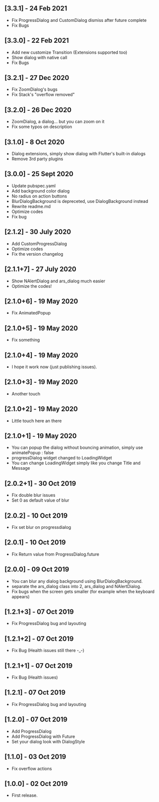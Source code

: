 ## [3.3.1] - 24 Feb 2021
* Fix ProgressDialog and CustomDialog dismiss after future complete
* Fix Bugs
## [3.3.0] - 22 Feb 2021
* Add new customize Transition (Extensions supported too)
* Show dialog with native call
* Fix Bugs
## [3.2.1] - 27 Dec 2020
* Fix ZoomDialog's bugs
* Fix Stack's "overflow removed"

## [3.2.0] - 26 Dec 2020
* ZoomDialog, a dialog... but you can zoom on it
* Fix some typos on description

## [3.1.0] - 8 Oct 2020
* Dialog extensions, simply show dialog with Flutter's built-in dialogs
* Remove 3rd party plugins

## [3.0.0] - 25 Sept 2020
* Update pubspec.yaml
* Add background color dialog
* No radius on action buttons
* BlurDialogBackground is depreceted, use DialogBackground instead
* Rewrite readme.md
* Optimize codes
* Fix bug

## [2.1.2] - 30 July 2020
* Add CustomProgressDialog
* Optimize codes
* Fix the version changelog

## [2.1.1+7] - 27 July 2020
* Show NAlertDialog and ars_dialog much easier
* Optimize the codes!

## [2.1.0+6] - 19 May 2020
* Fix AnimatedPopup

## [2.1.0+5] - 19 May 2020
* Fix something

## [2.1.0+4] - 19 May 2020

* I hope it work now (just publishing issues).

## [2.1.0+3] - 19 May 2020

* Another touch

## [2.1.0+2] - 19 May 2020

* Little touch here an there   

## [2.1.0+1] - 19 May 2020

* You can popup the dialog without bouncing animation, simply use animatePopup : false 
* progressDialog widget changed to LoadingWidget
* You can change LoadingWidget simply like you change Title and Message

## [2.0.2+1] - 30 Oct 2019

* Fix double blur issues
* Set 0 as default value of blur

## [2.0.2] - 10 Oct 2019

* Fix set blur on progressdialog

## [2.0.1] - 10 Oct 2019

* Fix Return value from ProgressDialog.future

## [2.0.0] - 09 Oct 2019 

* You can blur any dialog background using BlurDialogBackground.
* separate the ars_dialog class into 2, ars_dialog and NAlertDialog.
* Fix bugs when the screen gets smaller (for example when the keyboard appears)

## [1.2.1+3] - 07 Oct 2019 

* Fix ProgressDialog bug and layouting

## [1.2.1+2] - 07 Oct 2019 

* Fix Bug (Health issues still there -_-)

## [1.2.1+1] - 07 Oct 2019 

* Fix Bug (Health issues)

## [1.2.1] - 07 Oct 2019 

* Fix ProgressDialog bug and layouting

## [1.2.0] - 07 Oct 2019 

* Add ProgressDialog
* Add ProgressDialog with Future
* Set your dialog look with DialogStyle

## [1.1.0] - 03 Oct 2019 

* Fix overflow actions

## [1.0.0] - 02 Oct 2019 

* First release.

